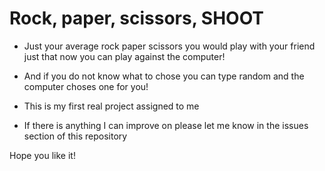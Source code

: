 # Rock, paper, scissors, SHOOT
- Just your average rock paper scissors you would play with your friend just that now you can play against the computer!
- And if you do not know what to chose you can type random and the computer choses one for you!

- This is my first real project assigned to me
- If there is anything I can improve on please let me know in the issues section of this repository

Hope you like it!

